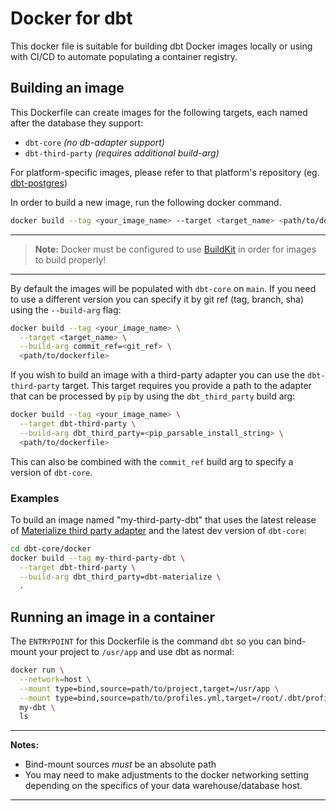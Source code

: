 # Docker for dbt

This docker file is suitable for building dbt Docker images locally or using with CI/CD to automate populating a container registry.

## Building an image

This Dockerfile can create images for the following targets, each named after the database they support:

* `dbt-core` _(no db-adapter support)_
* `dbt-third-party` _(requires additional build-arg)_

For platform-specific images, please refer to that platform's repository (eg. [dbt-postgres](https://github.com/dbt-labs/dbt-adapters/blob/main/dbt-postgres/docker/README.md))

In order to build a new image, run the following docker command.

```sh
docker build --tag <your_image_name> --target <target_name> <path/to/dockerfile>
```

---
> **Note:**  Docker must be configured to use [BuildKit](https://docs.docker.com/develop/develop-images/build_enhancements/) in order for images to build properly!

---

By default the images will be populated with `dbt-core` on `main`.
If you need to use a different version you can specify it by git ref (tag, branch, sha) using the `--build-arg` flag:

```sh
docker build --tag <your_image_name> \
  --target <target_name> \
  --build-arg commit_ref=<git_ref> \
  <path/to/dockerfile>
```

If you wish to build an image with a third-party adapter you can use the `dbt-third-party` target.
This target requires you provide a path to the adapter that can be processed by `pip` by using the `dbt_third_party` build arg:

```sh
docker build --tag <your_image_name> \
  --target dbt-third-party \
  --build-arg dbt_third_party=<pip_parsable_install_string> \
  <path/to/dockerfile>
```

This can also be combined with the `commit_ref` build arg to specify a version of `dbt-core`.

### Examples

To build an image named "my-third-party-dbt" that uses the latest release of [Materialize third party adapter](https://github.com/MaterializeInc/materialize/tree/main/misc/dbt-materialize) and the latest dev version of `dbt-core`:

```sh
cd dbt-core/docker
docker build --tag my-third-party-dbt \
  --target dbt-third-party \
  --build-arg dbt_third_party=dbt-materialize \
  .
```

## Running an image in a container

The `ENTRYPOINT` for this Dockerfile is the command `dbt` so you can bind-mount your project to `/usr/app` and use dbt as normal:

```sh
docker run \
  --network=host \
  --mount type=bind,source=path/to/project,target=/usr/app \
  --mount type=bind,source=path/to/profiles.yml,target=/root/.dbt/profiles.yml \
  my-dbt \
  ls
```

---
**Notes:**

* Bind-mount sources _must_ be an absolute path
* You may need to make adjustments to the docker networking setting depending on the specifics of your data warehouse/database host.

---
